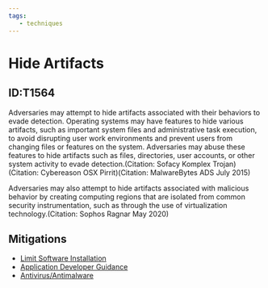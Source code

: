 ```yaml
---
tags:
   - techniques
---
```

# Hide Artifacts
## ID:T1564
Adversaries may attempt to hide artifacts associated with their behaviors to evade detection. Operating systems may have features to hide various artifacts, such as important system files and administrative task execution, to avoid disrupting user work environments and prevent users from changing files or features on the system. Adversaries may abuse these features to hide artifacts such as files, directories, user accounts, or other system activity to evade detection.(Citation: Sofacy Komplex Trojan)(Citation: Cybereason OSX Pirrit)(Citation: MalwareBytes ADS July 2015)

Adversaries may also attempt to hide artifacts associated with malicious behavior by creating computing regions that are isolated from common security instrumentation, such as through the use of virtualization technology.(Citation: Sophos Ragnar May 2020)
## Mitigations
* [Limit Software Installation](/mitre/mitigations/M1033)
* [Application Developer Guidance](/mitre/mitigations/M1013)
* [Antivirus/Antimalware](/mitre/mitigations/M1049)
